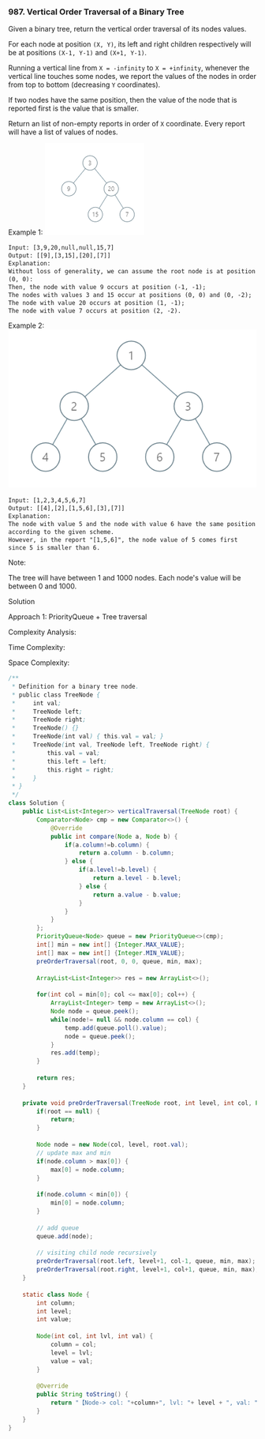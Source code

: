 ### 987. Vertical Order Traversal of a Binary Tree

Given a binary tree, return the vertical order traversal of its nodes values.

For each node at position `(X, Y)`, its left and right children respectively will be at positions `(X-1, Y-1)` and `(X+1, Y-1)`.

Running a vertical line from `X = -infinity` to `X = +infinity`, whenever the vertical line touches some nodes, we report the values of the nodes in order from top to bottom (decreasing `Y` coordinates).

If two nodes have the same position, then the value of the node that is reported first is the value that is smaller.

Return an list of non-empty reports in order of `X` coordinate.  Every report will have a list of values of nodes.

 

Example 1:
![](./../res/1236_example_1.png)

```
Input: [3,9,20,null,null,15,7]
Output: [[9],[3,15],[20],[7]]
Explanation: 
Without loss of generality, we can assume the root node is at position (0, 0):
Then, the node with value 9 occurs at position (-1, -1);
The nodes with values 3 and 15 occur at positions (0, 0) and (0, -2);
The node with value 20 occurs at position (1, -1);
The node with value 7 occurs at position (2, -2).
```
Example 2:
![](./../res/tree2.png)
```
Input: [1,2,3,4,5,6,7]
Output: [[4],[2],[1,5,6],[3],[7]]
Explanation: 
The node with value 5 and the node with value 6 have the same position according to the given scheme.
However, in the report "[1,5,6]", the node value of 5 comes first since 5 is smaller than 6.
``` 

Note:

The tree will have between 1 and 1000 nodes.
Each node's value will be between 0 and 1000.

Solution

Approach 1: PriorityQueue + Tree traversal

Complexity Analysis:

Time Complexity:

Space Complexity:

```java
/**
 * Definition for a binary tree node.
 * public class TreeNode {
 *     int val;
 *     TreeNode left;
 *     TreeNode right;
 *     TreeNode() {}
 *     TreeNode(int val) { this.val = val; }
 *     TreeNode(int val, TreeNode left, TreeNode right) {
 *         this.val = val;
 *         this.left = left;
 *         this.right = right;
 *     }
 * }
 */
class Solution {
    public List<List<Integer>> verticalTraversal(TreeNode root) {
        Comparator<Node> cmp = new Comparator<>() {
            @Override
            public int compare(Node a, Node b) {
                if(a.column!=b.column) {
                    return a.column - b.column;
                } else {
                    if(a.level!=b.level) {
                        return a.level - b.level;
                    } else {
                        return a.value - b.value;
                    }
                }
            }
        };
        PriorityQueue<Node> queue = new PriorityQueue<>(cmp);        
        int[] min = new int[] {Integer.MAX_VALUE};
        int[] max = new int[] {Integer.MIN_VALUE};
        preOrderTraversal(root, 0, 0, queue, min, max);
                
        ArrayList<List<Integer>> res = new ArrayList<>();
        
        for(int col = min[0]; col <= max[0]; col++) {
            ArrayList<Integer> temp = new ArrayList<>();
            Node node = queue.peek();
            while(node!= null && node.column == col) {
                temp.add(queue.poll().value);
                node = queue.peek();
            }
            res.add(temp);
        }

        return res;
    }
    
    private void preOrderTraversal(TreeNode root, int level, int col, PriorityQueue<Node> queue, int[] min, int[] max) {
        if(root == null) {
            return;
        }
        
        Node node = new Node(col, level, root.val);
        // update max and min
        if(node.column > max[0]) {
            max[0] = node.column;
        }
        
        if(node.column < min[0]) {
            min[0] = node.column;
        }
        
        // add queue
        queue.add(node);        
        
        // visiting child node recursively
        preOrderTraversal(root.left, level+1, col-1, queue, min, max);
        preOrderTraversal(root.right, level+1, col+1, queue, min, max);         
    }
    
    static class Node {
        int column;
        int level;
        int value;

        Node(int col, int lvl, int val) {
            column = col;
            level = lvl;
            value = val;
        }
        
        @Override
        public String toString() {
            return "【Node-> col: "+column+", lvl: "+ level + ", val: "+ value+" 】";
        }
    }
}
```